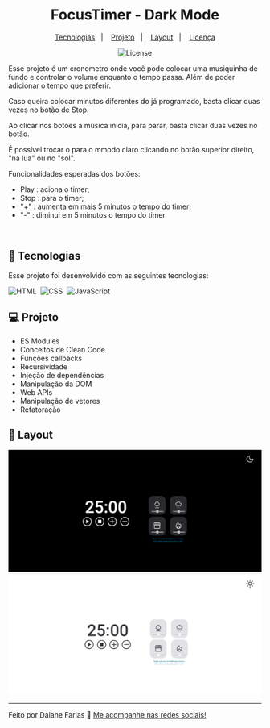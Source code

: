 <h1 align="center"> FocusTimer - Dark Mode </h1>

<p align="center">
  <a href="#-tecnologias">Tecnologias</a>&nbsp;&nbsp;&nbsp;|&nbsp;&nbsp;&nbsp;
  <a href="#-projeto">Projeto</a>&nbsp;&nbsp;&nbsp;|&nbsp;&nbsp;&nbsp;
  <a href="#-layout">Layout</a>&nbsp;&nbsp;&nbsp;|&nbsp;&nbsp;&nbsp;
  <a href="#memo-licença">Licença</a>
</p>

<p align="center">
  <img alt="License" src="https://img.shields.io/static/v1?label=license&message=MIT&color=49AA26&labelColor=000000">
</p>

<p align="center">

Esse projeto é um cronometro onde você pode colocar uma musiquinha de fundo e controlar o volume enquanto o tempo passa. Além de poder adicionar o tempo que preferir.

Caso queira colocar minutos diferentes do já programado, basta clicar duas vezes no botão de Stop.

Ao clicar nos botões a música inicia, para parar, basta clicar duas vezes no botão.

É possível trocar o para o mmodo claro clicando no botão superior direito, "na lua" ou no "sol".

Funcionalidades esperadas dos botões:

- Play   : aciona o timer;
- Stop   : para o timer;
- "+"   : aumenta em mais 5 minutos o tempo do timer;
- "-"    : diminui em 5 minutos o tempo do timer.
</p>


<br>

## 🚀 Tecnologias

Esse projeto foi desenvolvido com as seguintes tecnologias:

![HTML](https://img.shields.io/badge/-HTML-05122A?style=flat&logo=HTML5)&nbsp;
![CSS](https://img.shields.io/badge/-CSS-05122A?style=flat&logo=CSS3&logoColor=1572B6)&nbsp;
![JavaScript](https://img.shields.io/badge/-JavaScript-05122A?style=flat&logo=javascript)&nbsp;

## 💻 Projeto

- ES Modules
- Conceitos de Clean Code
- Funções callbacks
- Recursividade
- Injeção de dependências
- Manipulação da DOM
- Web APIs
- Manipulação de vetores
- Refatoração


## 🔖 Layout

![prewiew](.github/prewiew.PNG)
![prewiew](.github/prewiew02.PNG)

---

Feito por Daiane Farias 👋  [Me acompanhe nas redes sociais!](https://daiaanebarbosaf.github.io/rocketlinks/)
